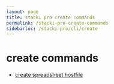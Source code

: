 ```yaml
---
layout: page
title: stacki pro create commands
permalink: /stacki-pro-create-commands
sidebarloc: /stacki-pro/cli/create
---
```


# create commands

  * [create spreadsheet hostfile](create-spreadsheet-hostfile)
